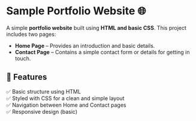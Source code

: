 # Sample Portfolio Website 🌐  

A simple **portfolio website** built using **HTML and basic CSS**. This project includes two pages:  

- **Home Page** – Provides an introduction and basic details.  
- **Contact Page** – Contains a simple contact form or details for getting in touch.  

## 📌 Features  
✅ Basic structure using HTML  
✅ Styled with CSS for a clean and simple layout  
✅ Navigation between Home and Contact pages  
✅ Responsive design (basic)  



